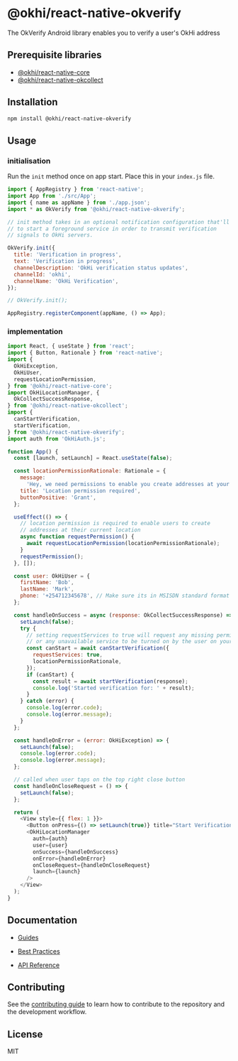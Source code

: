 # @okhi/react-native-okverify

The OkVerify Android library enables you to verify a user&#39;s OkHi address

## Prerequisite libraries

- [@okhi/react-native-core](https://github.com/OkHi/react-native-core#okhireact-native-core)
- [@okhi/react-native-okcollect](https://github.com/OkHi/react-native-okcollect#okhireact-native-okcollect)

## Installation

```sh
npm install @okhi/react-native-okverify
```

## Usage

### initialisation

Run the `init` method once on app start. Place this in your `index.js` file.

```js
import { AppRegistry } from 'react-native';
import App from './src/App';
import { name as appName } from './app.json';
import * as OkVerify from '@okhi/react-native-okverify';

// init method takes in an optional notification configuration that'll be used
// to start a foreground service in order to transmit verification
// signals to OkHi servers.

OkVerify.init({
  title: 'Verification in progress',
  text: 'Verification in progress',
  channelDescription: 'OkHi verification status updates',
  channelId: 'okhi',
  channelName: 'OkHi Verification',
});

// OkVerify.init();

AppRegistry.registerComponent(appName, () => App);
```

### implementation

```js
import React, { useState } from 'react';
import { Button, Rationale } from 'react-native';
import {
  OkHiException,
  OkHiUser,
  requestLocationPermission,
} from '@okhi/react-native-core';
import OkHiLocationManager, {
  OkCollectSuccessResponse,
} from '@okhi/react-native-okcollect';
import {
  canStartVerification,
  startVerification,
} from '@okhi/react-native-okverify';
import auth from 'OkHiAuth.js';

function App() {
  const [launch, setLaunch] = React.useState(false);

  const locationPermissionRationale: Rationale = {
    message:
      'Hey, we need permissions to enable you create addresses at your current location',
    title: 'Location permission required',
    buttonPositive: 'Grant',
  };

  useEffect(() => {
    // location permission is required to enable users to create
    // addresses at their current location
    async function requestPermission() {
      await requestLocationPermission(locationPermissionRationale);
    }
    requestPermission();
  }, []);

  const user: OkHiUser = {
    firstName: 'Bob',
    lastName: 'Mark',
    phone: '+254712345678', // Make sure its in MSISDN standard format
  };

  const handleOnSuccess = async (response: OkCollectSuccessResponse) => {
    setLaunch(false);
    try {
      // setting requestServices to true will request any missing permission
      // or any unavailable service to be turned on by the user on your behalf
      const canStart = await canStartVerification({
        requestServices: true,
        locationPermissionRationale,
      });
      if (canStart) {
        const result = await startVerification(response);
        console.log('Started verification for: ' + result);
      }
    } catch (error) {
      console.log(error.code);
      console.log(error.message);
    }
  };

  const handleOnError = (error: OkHiException) => {
    setLaunch(false);
    console.log(error.code);
    console.log(error.message);
  };

  // called when user taps on the top right close button
  const handleOnCloseRequest = () => {
    setLaunch(false);
  };

  return (
    <View style={{ flex: 1 }}>
      <Button onPress={() => setLaunch(true)} title="Start Verification" />
      <OkHiLocationManager
        auth={auth}
        user={user}
        onSuccess={handleOnSuccess}
        onError={handleOnError}
        onCloseRequest={handleOnCloseRequest}
        launch={launch}
      />
    </View>
  );
}
```

## Documentation

- [Guides](https://docs.okhi.co/v/v5.0-alpha/okhi-on-your-react-native-app)

- [Best Practices](https://docs.google.com/document/d/1kxolQJ4n6tEgReuqVLYpDVMW--xvqv5UQ7AdvrN0Uw0)

- [API Reference](https://okhi.github.io/react-native-okverify/)

## Contributing

See the [contributing guide](CONTRIBUTING.md) to learn how to contribute to the repository and the development workflow.

## License

MIT
